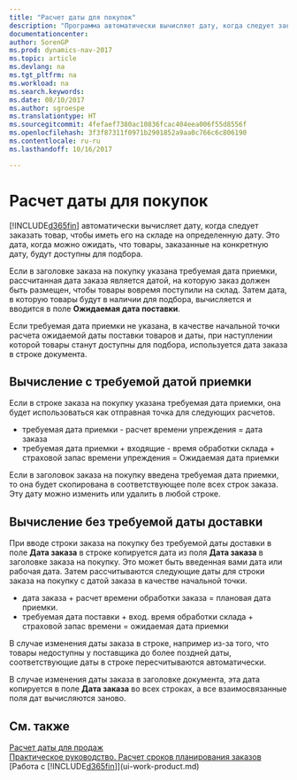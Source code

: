 ```yaml
---
title: "Расчет даты для покупок"
description: "Программа автоматически вычисляет дату, когда следует заказать товар, чтобы иметь его на складе на определенную дату. Это дата, когда можно ожидать, что товары, заказанные на конкретную дату, будут доступны для подбора."
documentationcenter: 
author: SorenGP
ms.prod: dynamics-nav-2017
ms.topic: article
ms.devlang: na
ms.tgt_pltfrm: na
ms.workload: na
ms.search.keywords: 
ms.date: 08/10/2017
ms.author: sgroespe
ms.translationtype: HT
ms.sourcegitcommit: 4fefaef7380ac10836fcac404eea006f55d8556f
ms.openlocfilehash: 3f3f87311f0971b2901852a9aa0c766c6c806190
ms.contentlocale: ru-ru
ms.lasthandoff: 10/16/2017

---
```

# <a name="date-calculation-for-purchases"></a>Расчет даты для покупок
[!INCLUDE[d365fin](includes/d365fin_md.md)] автоматически вычисляет дату, когда следует заказать товар, чтобы иметь его на складе на определенную дату. Это дата, когда можно ожидать, что товары, заказанные на конкретную дату, будут доступны для подбора.  

Если в заголовке заказа на покупку указана требуемая дата приемки, рассчитанная дата заказа является датой, на которую заказ должен быть размещен, чтобы товары вовремя поступили на склад. Затем дата, в которую товары будут в наличии для подбора, вычисляется и вводится в поле **Ожидаемая дата поставки**.  

Если требуемая дата приемки не указана, в качестве начальной точки расчета ожидаемой даты поставки товаров и даты, при наступлении которой товары станут доступны для подбора, используется дата заказа в строке документа.  

## <a name="calculating-with-a-requested-receipt-date"></a>Вычисление с требуемой датой приемки  
Если в строке заказа на покупку указана требуемая дата приемки, она будет использоваться как отправная точка для следующих расчетов.  

- требуемая дата приемки - расчет времени упреждения = дата заказа  
- требуемая дата приемки + входящие - время обработки склада + страховой запас времени упреждения = Ожидаемая дата приемки  

Если в заголовок заказа на покупку введена требуемая дата приемки, то она будет скопирована в соответствующее поле всех строк заказа. Эту дату можно изменить или удалить в любой строке.  

## <a name="calculating-without-a-requested-delivery-date"></a>Вычисление без требуемой даты доставки  
При вводе строки заказа на покупку без требуемой даты доставки в поле **Дата заказа** в строке копируется дата из поля **Дата заказа** в заголовке заказа на покупку. Это может быть введенная вами дата или рабочая дата. Затем рассчитываются следующие даты для строки заказа на покупку с датой заказа в качестве начальной точки.  

- дата заказа + расчет времени обработки заказа = плановая дата приемки.  
- требуемая дата поставки + вход. время обработки склада + страховой запас времени = ожидаемая дата приемки  

В случае изменения даты заказа в строке, например из-за того, что товары недоступны у поставщика до более поздней даты, соответствующие даты в строке пересчитываются автоматически.  

В случае изменения даты заказа в заголовке документа, эта дата копируется в поле **Дата заказа** во всех строках, а все взаимосвязанные поля дат вычисляются заново.  

## <a name="see-also"></a>См. также  
 [Расчет даты для продаж](sales-date-calculation-for-sales.md)   
 [Практическое руководство. Расчет сроков планирования заказов](sales-how-to-calculate-order-promising-dates.md)  
 [Работа с [!INCLUDE[d365fin](includes/d365fin_md.md)]](ui-work-product.md)

